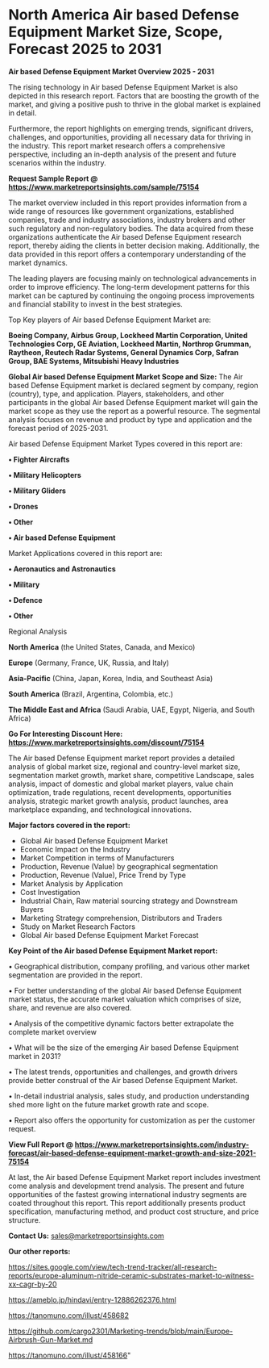 # North America Air based Defense Equipment Market Size, Scope, Forecast 2025 to 2031

<Strong> Air based Defense Equipment Market Overview 2025 - 2031</strong>

The rising technology in Air based Defense Equipment Market is also depicted in this research report. Factors that are boosting the growth of the market, and giving a positive push to thrive in the global market is explained in detail.

Furthermore, the report highlights on emerging trends, significant drivers, challenges, and opportunities, providing all necessary data for thriving in the industry. This report market research offers a comprehensive perspective, including an in-depth analysis of the present and future scenarios within the industry.

<strong>Request Sample Report @ <a href=https://www.marketreportsinsights.com/sample/75154>https://www.marketreportsinsights.com/sample/75154</a></strong>

The market overview included in this report provides information from a wide range of resources like government organizations, established companies, trade and industry associations, industry brokers and other such regulatory and non-regulatory bodies. The data acquired from these organizations authenticate the Air based Defense Equipment research report, thereby aiding the clients in better decision making. Additionally, the data provided in this report offers a contemporary understanding of the market dynamics.

The leading players are focusing mainly on technological advancements in order to improve efficiency. The long-term development patterns for this market can be captured by continuing the ongoing process improvements and financial stability to invest in the best strategies.

Top Key players of Air based Defense Equipment Market are:

<strong>Boeing Company, Airbus Group, Lockheed Martin Corporation, United Technologies Corp, GE Aviation, Lockheed Martin, Northrop Grumman, Raytheon, Reutech Radar Systems, General Dynamics Corp, Safran Group, BAE Systems, Mitsubishi Heavy Industries</strong>

<strong><b>Global Air based Defense Equipment Market Scope and Size:</b></strong>
The Air based Defense Equipment market is declared segment by company, region (country), type, and application. Players, stakeholders, and other participants in the global Air based Defense Equipment market will gain the market scope as they use the report as a powerful resource. The segmental analysis focuses on revenue and product by type and application and the forecast period of 2025-2031.

Air based Defense Equipment Market Types covered in this report are:

<strong>• Fighter Aircrafts

• Military Helicopters

• Military Gliders

• Drones

• Other

• Air based Defense Equipment</strong>

Market Applications covered in this report are:

<strong>• Aeronautics and Astronautics

• Military

• Defence

• Other</strong> 

Regional Analysis

<strong>North America</strong> (the United States, Canada, and Mexico)

<strong>Europe</strong> (Germany, France, UK, Russia, and Italy)

<strong>Asia-Pacific</strong> (China, Japan, Korea, India, and Southeast Asia)

<strong>South America</strong> (Brazil, Argentina, Colombia, etc.)

<strong>The Middle East and Africa</strong> (Saudi Arabia, UAE, Egypt, Nigeria, and South Africa)

<strong>Go For Interesting Discount Here: <a href=https://www.marketreportsinsights.com/discount/75154>https://www.marketreportsinsights.com/discount/75154</a></strong>

The Air based Defense Equipment market report provides a detailed analysis of global market size, regional and country-level market size, segmentation market growth, market share, competitive Landscape, sales analysis, impact of domestic and global market players, value chain optimization, trade regulations, recent developments, opportunities analysis, strategic market growth analysis, product launches, area marketplace expanding, and technological innovations.

<strong><b>Major factors covered in the report:</b></strong>
<ul>
  <li>Global Air based Defense Equipment Market </li>
  <li>Economic Impact on the Industry</li>
  <li>Market Competition in terms of Manufacturers</li>
  <li>Production, Revenue (Value) by geographical segmentation</li>
  <li>Production, Revenue (Value), Price Trend by Type</li>
  <li>Market Analysis by Application</li>
  <li>Cost Investigation</li>
  <li>Industrial Chain, Raw material sourcing strategy and Downstream Buyers</li>
  <li>Marketing Strategy comprehension, Distributors and Traders</li>
  <li>Study on Market Research Factors</li>
  <li>Global Air based Defense Equipment Market Forecast</li>
</ul>

<strong><b>Key Point of the Air based Defense Equipment Market report:</b></strong>

• Geographical distribution, company profiling, and various other market segmentation are provided in the report.

• For better understanding of the global Air based Defense Equipment market status, the accurate market valuation which comprises of size, share, and revenue are also covered.

• Analysis of the competitive dynamic factors better extrapolate the complete market overview

• What will be the size of the emerging Air based Defense Equipment market in 2031?

• The latest trends, opportunities and challenges, and growth drivers provide better construal of the Air based Defense Equipment Market.

• In-detail industrial analysis, sales study, and production understanding shed more light on the future market growth rate and scope.

• Report also offers the opportunity for customization as per the customer request.

<strong><b>View Full Report @ <a href=https://www.marketreportsinsights.com/industry-forecast/air-based-defense-equipment-market-growth-and-size-2021-75154>https://www.marketreportsinsights.com/industry-forecast/air-based-defense-equipment-market-growth-and-size-2021-75154</a></b></strong>


At last, the Air based Defense Equipment Market report includes investment come analysis and development trend analysis. The present and future opportunities of the fastest growing international industry segments are coated throughout this report. This report additionally presents product specification, manufacturing method, and product cost structure, and price structure.

<strong>Contact Us:</strong>
sales@marketreportsinsights.com

<strong>Our other reports:</strong>

<a href=https://sites.google.com/view/tech-trend-tracker/all-research-reports/europe-aluminum-nitride-ceramic-substrates-market-to-witness-xx-cagr-by-20>https://sites.google.com/view/tech-trend-tracker/all-research-reports/europe-aluminum-nitride-ceramic-substrates-market-to-witness-xx-cagr-by-20</a>

<a href=https://ameblo.jp/hindavi/entry-12886262376.html>https://ameblo.jp/hindavi/entry-12886262376.html</a>

<a href=https://tanomuno.com/illust/458682>https://tanomuno.com/illust/458682</a>

<a href=https://github.com/cargo2301/Marketing-trends/blob/main/Europe-Airbrush-Gun-Market.md>https://github.com/cargo2301/Marketing-trends/blob/main/Europe-Airbrush-Gun-Market.md</a>

<a href=https://tanomuno.com/illust/458166>https://tanomuno.com/illust/458166</a>"
